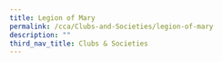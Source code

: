 ```yaml
---
title: Legion of Mary
permalink: /cca/Clubs-and-Societies/legion-of-mary
description: ""
third_nav_title: Clubs & Societies
---
```

